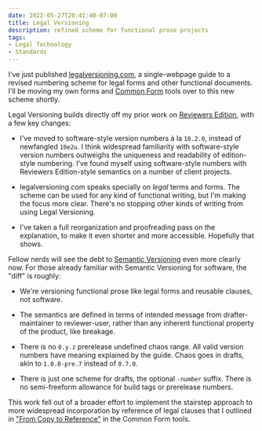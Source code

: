 ```yaml
---
date: 2022-05-27T20:41:40-07:00
title: Legal Versioning
description: refined scheme for functional prose projects
tags:
- Legal Technology
- Standards
---
```


I've just published [legalversioning.com](https://legalversioning.com), a single-webpage guide to a revised numbering scheme for legal forms and other functional documents.  I'll be moving my own forms and [Common Form](https://commonform.github.io) tools over to this new scheme shortly.

Legal Versioning builds directly off my prior work on [Reviewers Edition](https://reviewersedition.org), with a few key changes:

- I've moved to software-style version numbers à la `10.2.0`, instead of newfangled `10e2u`.  I think widespread familiarity with software-style version numbers outweighs the uniqueness and readability of edition-style numbering.  I've found myself using software-style numbers with Reviewers Edition-style semantics on a number of client projects.

- legalversioning.com speaks specially on _legal_ terms and forms.  The scheme can be used for any kind of functional writing, but I'm making the focus more clear.  There's no stopping other kinds of writing from using Legal Versioning.

- I've taken a full reorganization and proofreading pass on the explanation, to make it even shorter and more accessible.  Hopefully that shows.

Fellow nerds will see the debt to [Semantic Versioning](https://semver.org/) even more clearly now.  For those already familiar with Semantic Versioning for software, the "diff" is roughly:

- We're versioning functional prose like legal forms and reusable clauses, not software.

- The semantics are defined in terms of intended message from drafter-maintainer to reviewer-user, rather than any inherent functional property of the product, like breakage.

- There is no `0.y.z` prerelease undefined chaos range.  All valid version numbers have meaning explained by the guide.  Chaos goes in drafts, akin to `1.0.0-pre.7` instead of `0.7.0`.

- There is just one scheme for drafts, the optional <code>-<em>number</em></code> suffix.  There is no semi-freeform allowance for build tags or prerelease numbers.

This work fell out of a broader effort to implement the stairstep approach to more widespread incorporation by reference of legal clauses that I outlined in ["From Copy to Reference"](https://writing.kemitchell.com/2022/05/11/From-Copy-to-Reference) in the Common Form tools.
